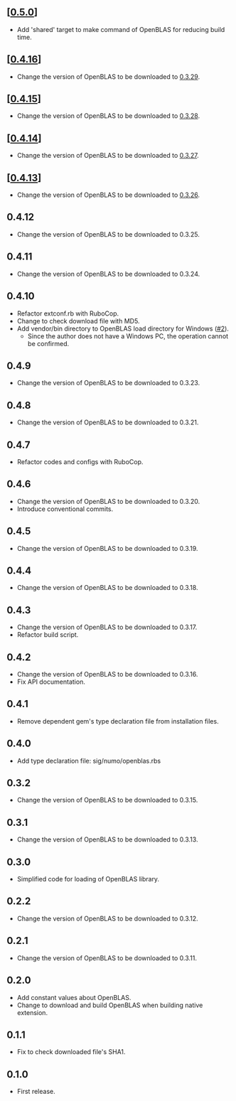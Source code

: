 ## [[0.5.0](https://github.com/yoshoku/numo-openblas/compare/v0.4.16...v0.5.0)]
- Add 'shared' target to make command of OpenBLAS for reducing build time.

## [[0.4.16](https://github.com/yoshoku/numo-openblas/compare/v0.4.15...v0.4.16)]
- Change the version of OpenBLAS to be downloaded to [0.3.29](https://github.com/OpenMathLib/OpenBLAS/releases/tag/v0.3.29).

## [[0.4.15](https://github.com/yoshoku/numo-openblas/compare/v0.4.14...v0.4.15)]
- Change the version of OpenBLAS to be downloaded to [0.3.28](https://github.com/OpenMathLib/OpenBLAS/releases/tag/v0.3.28).

## [[0.4.14](https://github.com/yoshoku/numo-openblas/compare/v0.4.13...v0.4.14)]
- Change the version of OpenBLAS to be downloaded to [0.3.27](https://github.com/OpenMathLib/OpenBLAS/releases/tag/v0.3.27).

## [[0.4.13](https://github.com/yoshoku/numo-openblas/compare/v0.4.12...v0.4.13)]
- Change the version of OpenBLAS to be downloaded to [0.3.26](https://github.com/OpenMathLib/OpenBLAS/releases/tag/v0.3.26).

## 0.4.12
- Change the version of OpenBLAS to be downloaded to 0.3.25.

## 0.4.11
- Change the version of OpenBLAS to be downloaded to 0.3.24.

## 0.4.10
- Refactor extconf.rb with RuboCop.
- Change to check download file with MD5.
- Add vendor/bin directory to OpenBLAS load directory for Windows ([#2](https://github.com/yoshoku/numo-openblas/pull/2)).
  - Since the author does not have a Windows PC, the operation cannot be confirmed.

## 0.4.9
- Change the version of OpenBLAS to be downloaded to 0.3.23.

## 0.4.8
- Change the version of OpenBLAS to be downloaded to 0.3.21.

## 0.4.7
- Refactor codes and configs with RuboCop.

## 0.4.6
- Change the version of OpenBLAS to be downloaded to 0.3.20.
- Introduce conventional commits.

## 0.4.5
- Change the version of OpenBLAS to be downloaded to 0.3.19.

## 0.4.4
- Change the version of OpenBLAS to be downloaded to 0.3.18.

## 0.4.3
- Change the version of OpenBLAS to be downloaded to 0.3.17.
- Refactor build script.

## 0.4.2
- Change the version of OpenBLAS to be downloaded to 0.3.16.
- Fix API documentation.

## 0.4.1
- Remove dependent gem's type declaration file from installation files.

## 0.4.0
- Add type declaration file: sig/numo/openblas.rbs

## 0.3.2
- Change the version of OpenBLAS to be downloaded to 0.3.15.

## 0.3.1
- Change the version of OpenBLAS to be downloaded to 0.3.13.

## 0.3.0
- Simplified code for loading of OpenBLAS library.

## 0.2.2
- Change the version of OpenBLAS to be downloaded to 0.3.12.

## 0.2.1
- Change the version of OpenBLAS to be downloaded to 0.3.11.

## 0.2.0
- Add constant values about OpenBLAS.
- Change to download and build OpenBLAS when building native extension.

## 0.1.1
- Fix to check downloaded file's SHA1.

## 0.1.0
- First release.
